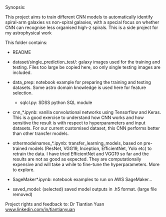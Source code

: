 Synopsis:

This project aims to train different CNN  models to automatically
identify spiral-arm galaxies vs non-spiral galaxies, with a special
focus on whether CNN can recognise less organised high-z spirals.
This is a side project for my astrophysical work <br/>


This folder contains:<br/>

* README<br/>
* dataset/single\_prediction\_test/: galaxy images used for the training and testing. Files too
  large be copied here, so only single testing images are
  included. <br/>
  
* data_prep: notebook example for preparing the training and testing
datasets. Some astro domain knowledge is used here for feature selection.<br/>
     * sqlcl.py: SDSS python SQL module <br/>
 

* cnn\_\*.ipynb:    vanilla convolutional networks using
  Tensorflow and Keras. This is a good exercise to understand how CNN
  works and how sensitive the result is with respect to
  hyperparameters and input datasets. For our current customised dataset,  this CNN performs better than
  other transfer models. <br/>

* othermodelnames\_\*.ipynb:  transfer\_learning\_models, based on  pre-trained models (ResNet, VGG19,
Inception, EfficientNet, Yolo etc) to retrain the data. I have tried EfficientNet and VGG19 so far and the 
results are not as good as expected. They are computationally expensive and will take a while
to fine-tune the hyperparameters. More to explore. <br/>
  
* SageMaker*.ipynb: notebook examples to run  on AWS SageMaker...

* saved\_model: (selected) saved model outputs in .h5 format. (large file removed) <br/>


  

Project rights and feedback to: Dr Tiantian Yuan<br/>
www.linkedin.com/in/tiantianyuan                                                                     
